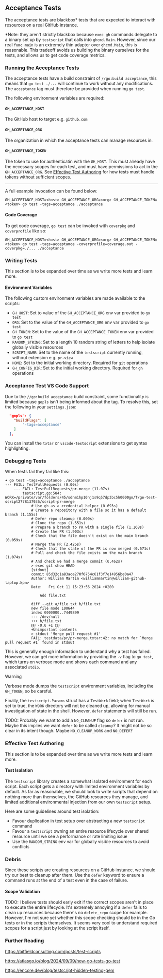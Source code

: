## Acceptance Tests

The acceptance tests are blackbox* tests that are expected to interact with resources on a real GitHub instance.

*Note: they aren't strictly blackbox because `exec gh` commands delegate to a binary set up by `testscript` that calls into `ghcmd.Main`. However, since our real `func main` is an extremely thin adapter over `ghcmd.Main`, this is reasonable. This tradeoff avoids us building the binary ourselves for the tests, and allows us to get code coverage metrics.

### Running the Acceptance Tests

The acceptance tests have a build constraint of `//go:build acceptance`, this means that `go test ./...` will continue to work without any modifications. The `acceptance` tag must therefore be provided when running `go test`.

The following environment variables are required:

#### `GH_ACCEPTANCE_HOST`

The GitHub host to target e.g. `github.com`

#### `GH_ACCEPTANCE_ORG`

The organization in which the acceptance tests can manage resources in.

#### `GH_ACCEPTANCE_TOKEN`

The token to use for authenticatin with the `GH_HOST`. This must already have the necessary scopes for each test, and must have permissions to act in the `GH_ACCEPTANCE_ORG`. See [Effective Test Authoring](#effective-test-authoring) for how tests must handle tokens without sufficient scopes.

---

A full example invocation can be found below:

```
GH_ACCEPTANCE_HOST=<host> GH_ACCEPTANCE_ORG=<org> GH_ACCEPTANCE_TOKEN=<token> go test -tags=acceptance ./acceptance
```

#### Code Coverage

To get code coverage, `go test` can be invoked with `coverpkg` and `coverprofile` like so:

```
GH_ACCEPTANCE_HOST=<host> GH_ACCEPTANCE_ORG=<org> GH_ACCEPTANCE_TOKEN=<token> go test -tags=acceptance -coverprofile=coverage.out -coverpkg=./... ./acceptance
```

### Writing Tests

This section is to be expanded over time as we write more tests and learn more.

#### Environment Variables

The following custom environment variables are made available to the scripts:
 * `GH_HOST`: Set to value of the `GH_ACCEPTANCE_ORG` env var provided to `go test`
 * `ORG`: Set to the value of the `GH_ACCEPTANCE_ORG` env var provided to `go test`
 * `GH_TOKEN`: Set to the value of the `GH_ACCEPTANCE_TOKEN` env var provided to `go test`
 * `RANDOM_STRING`: Set to a length 10 random string of letters to help isolate globally visible resources
 * `SCRIPT_NAME`: Set to the name of the `testscript` currently running, without extension e.g. `pr-view`
 * `HOME`: Set to the initial working directory. Required for `git` operations
 * `GH_CONFIG_DIR`: Set to the initial working directory. Required for `gh` operations

### Acceptance Test VS Code Support

Due to the `//go:build acceptance` build constraint, some functionality is limited because `gopls` isn't being informed about the tag. To resolve this, set the following in your `settings.json`:

```json
  "gopls": {
    "buildFlags": [
        "-tags=acceptance"
    ]
  },
```

You can install the `txtar` or `vscode-testscript` extensions to get syntax highlighting.

### Debugging Tests

When tests fail they fail like this:

```
➜ go test -tags=acceptance ./acceptance
--- FAIL: TestPullRequests (0.00s)
    --- FAIL: TestPullRequests/pr-merge (11.07s)
        testscript.go:584: WORK=/private/var/folders/45/sdnm1hp10nj1s9q57dp3bc5h0000gn/T/go-test-script2778137936/script-pr-merge
            # Use gh as a credential helper (0.693s)
            # Create a repository with a file so it has a default branch (1.155s)
            # Defer repo cleanup (0.000s)
            # Clone the repo (1.551s)
            # Prepare a branch to PR with a single file (1.168s)
            # Create the PR (1.903s)
            # Check that the file doesn't exist on the main branch (0.059s)
            # Merge the PR (2.426s)
            # Check that the state of the PR is now merged (0.571s)
            # Pull and check the file exists on the main branch (1.074s)
            # And check we had a merge commit (0.462s)
            > exec git show HEAD
            [stdout]
            commit 85d32c1a83ace270f6754c61f3f7e14956be0a47
            Author: William Martin <williammartin@william-github-laptop.kpn>
            Date:   Fri Oct 11 15:23:56 2024 +0200

                Add file.txt

            diff --git a/file.txt b/file.txt
            new file mode 100644
            index 0000000..7449899
            --- /dev/null
            +++ b/file.txt
            @@ -0,0 +1 @@
            +Unimportant contents
            > stdout 'Merge pull request #1'
            FAIL: testdata/pr/pr-merge.txtar:42: no match for `Merge pull request #1` found in stdout
```

This is generally enough information to understand why a test has failed. However, we can get more information by providing the `-v` flag to `go test`, which turns on verbose mode and shows each command and any associated `stdio`.

> [!WARNING]
> Verbose mode dumps the `testscript` environment variables, including the `GH_TOKEN`, so be careful.

Finally, the `testscript.Params` struct has a `TestWork` field; when `TestWork` is set to true, the `WORK` directory will not be cleaned up, allowing for manual investigation of state in the shell. However, `defer` statements will still be run.

TODO: Probably we want to add a `NO_CLEANUP` flag so `defer` is not run. Maybe this implies we want `defer` to be called `cleanup`? It might not be so clear in its intent though. Maybe `NO_CLEANUP_WORK` and `NO_DEFER`?

### Effective Test Authoring

This section is to be expanded over time as we write more tests and learn more.

#### Test Isolation

The `testscript` library creates a somewhat isolated environment for each script. Each script gets a directory with limited environment variables by default. As far as reasonable, we should look to write scripts that depend on nothing more than themselves, the GitHub resources they manage, and limited additional environmental injection from our own `testscript` setup.

Here are some guidelines around test isolation:
 * Favour duplication in test setup over abstracting a new `testscript` command
 * Favour a `testscript` owning an entire resource lifecycle over shared resource until we see a performance or rate limiting issue
 * Use the `RANDOM_STRING` env var for globally visible resources to avoid conflicts

### Debris

Since these scripts are creating resources on a GitHub instance, we should try our best to cleanup after them. Use the `defer` keyword to ensure a command runs at the end of a test even in the case of failure.

#### Scope Validation

TODO: I believe tests should early exit if the correct scopes aren't in place to execute the entire lifecycle. It's extremely annoying if a `defer` fails to clean up resources because there's no `delete_repo` scope for example. However, I'm not sure yet whether this scope checking should be in the Go tests or in the scripts themselves. It seems very cool to understand required scopes for a script just by looking at the script itself.

### Further Reading

https://bitfieldconsulting.com/posts/test-scripts

https://atlasgo.io/blog/2024/09/09/how-go-tests-go-test

https://encore.dev/blog/testscript-hidden-testing-gem
